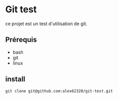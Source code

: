 # Git test

ce projet est un test d'utilisation de git.

## Prérequis

- bash 
- git 
- linux


## install 

    git clone git@github.com:alex62320/git-test.git
